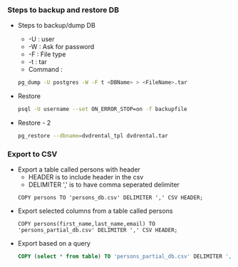 ### Steps to backup and restore DB

* Steps to backup/dump DB
    * -U : user
    * -W : Ask for password
    * -F : File type 
    * -t : tar
    * Command : 
    ```bash
    pg_dump -U postgres -W -F t <DBName> > <FileName>.tar
    ```

* Restore
    ```bash
    psql -U username --set ON_ERROR_STOP=on -f backupfile
    ```

* Restore - 2
    ```bash
    pg_restore --dbname=dvdrental_tpl dvdrental.tar
    ```

### Export to CSV
* Export a table called persons with header
    * HEADER is to include header in the csv
    * DELIMITER ',' is to have comma seperated delimiter
    ```
    COPY persons TO 'persons_db.csv' DELIMITER ',' CSV HEADER;
    ```
* Export selected columns from a table called persons
    ```
    COPY persons(first_name,last_name,email) TO 'persons_partial_db.csv' DELIMITER ',' CSV HEADER;
    ```
* Export based on a query
    ```sql
    COPY (select * from table) TO 'persons_partial_db.csv' DELIMITER ',' CSV HEADER;
    ```
